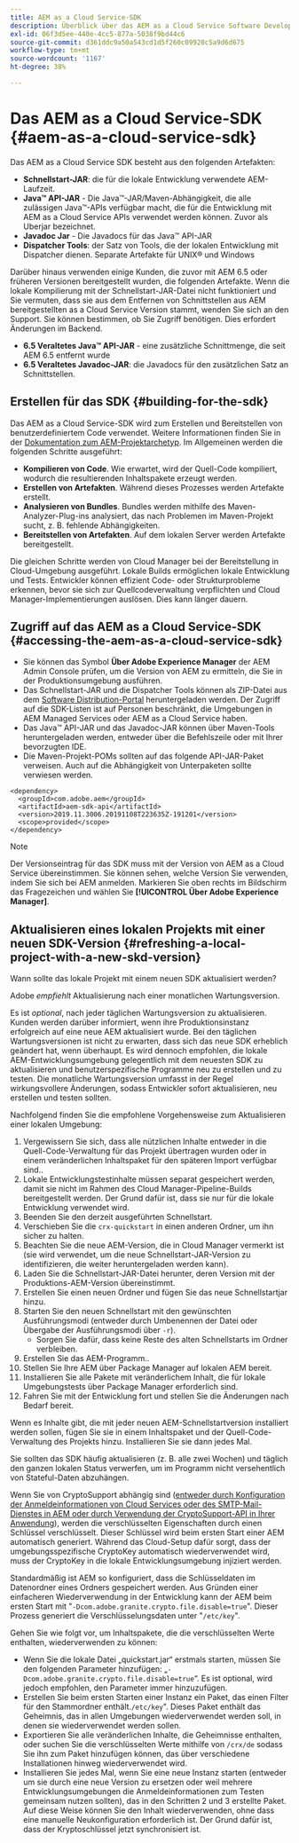 ```yaml
---
title: AEM as a Cloud Service-SDK
description: Überblick über das AEM as a Cloud Service Software Development Kit
exl-id: 06f3d5ee-440e-4cc5-877a-5038f9bd44c6
source-git-commit: d361ddc9a50a543cd1d5f260c09920c5a9d6d675
workflow-type: tm+mt
source-wordcount: '1167'
ht-degree: 38%

---
```


# Das AEM as a Cloud Service-SDK {#aem-as-a-cloud-service-sdk}

Das AEM as a Cloud Service SDK besteht aus den folgenden Artefakten:

* **Schnellstart-JAR**: die für die lokale Entwicklung verwendete AEM-Laufzeit.
* **Java™ API-JAR** - Die Java™-JAR/Maven-Abhängigkeit, die alle zulässigen Java™-APIs verfügbar macht, die für die Entwicklung mit AEM as a Cloud Service APIs verwendet werden können. Zuvor als Uberjar bezeichnet.
* **Javadoc Jar** - Die Javadocs für das Java™ API-JAR
* **Dispatcher Tools**: der Satz von Tools, die der lokalen Entwicklung mit Dispatcher dienen. Separate Artefakte für UNIX® und Windows

Darüber hinaus verwenden einige Kunden, die zuvor mit AEM 6.5 oder früheren Versionen bereitgestellt wurden, die folgenden Artefakte. Wenn die lokale Kompilierung mit der Schnellstart-JAR-Datei nicht funktioniert und Sie vermuten, dass sie aus dem Entfernen von Schnittstellen aus AEM bereitgestellten as a Cloud Service Version stammt, wenden Sie sich an den Support. Sie können bestimmen, ob Sie Zugriff benötigen. Dies erfordert Änderungen im Backend.

* **6.5 Veraltetes Java™ API-JAR** - eine zusätzliche Schnittmenge, die seit AEM 6.5 entfernt wurde
* **6.5 Veraltetes Javadoc-JAR**: die Javadocs für den zusätzlichen Satz an Schnittstellen.

## Erstellen für das SDK {#building-for-the-sdk}

Das AEM as a Cloud Service-SDK wird zum Erstellen und Bereitstellen von benutzerdefiniertem Code verwendet. Weitere Informationen finden Sie in der [Dokumentation zum AEM-Projektarchetyp](https://experienceleague.adobe.com/docs/experience-manager-core-components/using/developing/archetype/using.html?lang=de). Im Allgemeinen werden die folgenden Schritte ausgeführt:

* **Kompilieren von Code**. Wie erwartet, wird der Quell-Code kompiliert, wodurch die resultierenden Inhaltspakete erzeugt werden.
* **Erstellen von Artefakten**. Während dieses Prozesses werden Artefakte erstellt.
* **Analysieren von Bundles**. Bundles werden mithilfe des Maven-Analyzer-Plug-ins analysiert, das nach Problemen im Maven-Projekt sucht, z. B. fehlende Abhängigkeiten.
* **Bereitstellen von Artefakten**. Auf dem lokalen Server werden Artefakte bereitgestellt.

Die gleichen Schritte werden von Cloud Manager bei der Bereitstellung in Cloud-Umgebung ausgeführt. Lokale Builds ermöglichen lokale Entwicklung und Tests. Entwickler können effizient Code- oder Strukturprobleme erkennen, bevor sie sich zur Quellcodeverwaltung verpflichten und Cloud Manager-Implementierungen auslösen. Dies kann länger dauern.

## Zugriff auf das AEM as a Cloud Service-SDK {#accessing-the-aem-as-a-cloud-service-sdk}

* Sie können das Symbol **Über Adobe Experience Manager** der AEM Admin Console prüfen, um die Version von AEM zu ermitteln, die Sie in der Produktionsumgebung ausführen.
* Das Schnellstart-JAR und die Dispatcher Tools können als ZIP-Datei aus dem [Software Distribution-Portal](https://experience.adobe.com/#/downloads/content/software-distribution/en/aemcloud.html) heruntergeladen werden. Der Zugriff auf die SDK-Listen ist auf Personen beschränkt, die Umgebungen in AEM Managed Services oder AEM as a Cloud Service haben.
* Das Java™ API-JAR und das Javadoc-JAR können über Maven-Tools heruntergeladen werden, entweder über die Befehlszeile oder mit Ihrer bevorzugten IDE.
* Die Maven-Projekt-POMs sollten auf das folgende API-JAR-Paket verweisen. Auch auf die Abhängigkeit von Unterpaketen sollte verwiesen werden.

```
<dependency>
  <groupId>com.adobe.aem</groupId>
  <artifactId>aem-sdk-api</artifactId>
  <version>2019.11.3006.20191108T223635Z-191201</version>
  <scope>provided</scope>
</dependency>
```

>[!NOTE]
>
>Der Versionseintrag für das SDK muss mit der Version von AEM as a Cloud Service übereinstimmen. Sie können sehen, welche Version Sie verwenden, indem Sie sich bei AEM anmelden. Markieren Sie oben rechts im Bildschirm das Fragezeichen und wählen Sie **[!UICONTROL Über Adobe Experience Manager]**.


## Aktualisieren eines lokalen Projekts mit einer neuen SDK-Version {#refreshing-a-local-project-with-a-new-skd-version}

Wann sollte das lokale Projekt mit einem neuen SDK aktualisiert werden?

Adobe *empfiehlt* Aktualisierung nach einer monatlichen Wartungsversion.

Es ist *optional*, nach jeder täglichen Wartungsversion zu aktualisieren. Kunden werden darüber informiert, wenn ihre Produktionsinstanz erfolgreich auf eine neue AEM aktualisiert wurde. Bei den täglichen Wartungsversionen ist nicht zu erwarten, dass sich das neue SDK erheblich geändert hat, wenn überhaupt. Es wird dennoch empfohlen, die lokale AEM-Entwicklungsumgebung gelegentlich mit dem neuesten SDK zu aktualisieren und benutzerspezifische Programme neu zu erstellen und zu testen. Die monatliche Wartungsversion umfasst in der Regel wirkungsvollere Änderungen, sodass Entwickler sofort aktualisieren, neu erstellen und testen sollten.

Nachfolgend finden Sie die empfohlene Vorgehensweise zum Aktualisieren einer lokalen Umgebung:

1. Vergewissern Sie sich, dass alle nützlichen Inhalte entweder in die Quell-Code-Verwaltung für das Projekt übertragen wurden oder in einem veränderlichen Inhaltspaket für den späteren Import verfügbar sind..
1. Lokale Entwicklungstestinhalte müssen separat gespeichert werden, damit sie nicht im Rahmen des Cloud Manager-Pipeline-Builds bereitgestellt werden. Der Grund dafür ist, dass sie nur für die lokale Entwicklung verwendet wird.
1. Beenden Sie den derzeit ausgeführten Schnellstart.
1. Verschieben Sie die `crx-quickstart` in einen anderen Ordner, um ihn sicher zu halten.
1. Beachten Sie die neue AEM-Version, die in Cloud Manager vermerkt ist (sie wird verwendet, um die neue Schnellstart-JAR-Version zu identifizieren, die weiter heruntergeladen werden kann).
1. Laden Sie die Schnellstart-JAR-Datei herunter, deren Version mit der Produktions-AEM-Version übereinstimmt.
1. Erstellen Sie einen neuen Ordner und fügen Sie das neue Schnellstartjar hinzu.
1. Starten Sie den neuen Schnellstart mit den gewünschten Ausführungsmodi (entweder durch Umbenennen der Datei oder Übergabe der Ausführungsmodi über `-r`).
   * Sorgen Sie dafür, dass keine Reste des alten Schnellstarts im Ordner verbleiben.
1. Erstellen Sie das AEM-Programm..
1. Stellen Sie Ihre AEM über Package Manager auf lokalen AEM bereit.
1. Installieren Sie alle Pakete mit veränderlichem Inhalt, die für lokale Umgebungstests über Package Manager erforderlich sind.
1. Fahren Sie mit der Entwicklung fort und stellen Sie die Änderungen nach Bedarf bereit.

Wenn es Inhalte gibt, die mit jeder neuen AEM-Schnellstartversion installiert werden sollen, fügen Sie sie in einem Inhaltspaket und der Quell-Code-Verwaltung des Projekts hinzu. Installieren Sie sie dann jedes Mal.

Sie sollten das SDK häufig aktualisieren (z. B. alle zwei Wochen) und täglich den ganzen lokalen Status verwerfen, um im Programm nicht versehentlich von Stateful-Daten abzuhängen.

Wenn Sie von CryptoSupport abhängig sind ([entweder durch Konfiguration der Anmeldeinformationen von Cloud Services oder des SMTP-Mail-Dienstes in AEM oder durch Verwendung der CryptoSupport-API in Ihrer Anwendung](https://developer.adobe.com/experience-manager/reference-materials/cloud-service/javadoc/com/adobe/granite/crypto/CryptoSupport.html)), werden die verschlüsselten Eigenschaften durch einen Schlüssel verschlüsselt. Dieser Schlüssel wird beim ersten Start einer AEM automatisch generiert. Während das Cloud-Setup dafür sorgt, dass der umgebungsspezifische CryptoKey automatisch wiederverwendet wird, muss der CryptoKey in die lokale Entwicklungsumgebung injiziert werden.

Standardmäßig ist AEM so konfiguriert, dass die Schlüsseldaten im Datenordner eines Ordners gespeichert werden. Aus Gründen einer einfacheren Wiederverwendung in der Entwicklung kann der AEM beim ersten Start mit &quot;`-Dcom.adobe.granite.crypto.file.disable=true`&quot;. Dieser Prozess generiert die Verschlüsselungsdaten unter &quot;`/etc/key`&quot;.

Gehen Sie wie folgt vor, um Inhaltspakete, die die verschlüsselten Werte enthalten, wiederverwenden zu können:

* Wenn Sie die lokale Datei „quickstart.jar“ erstmals starten, müssen Sie den folgenden Parameter hinzufügen: „`-Dcom.adobe.granite.crypto.file.disable=true`“. Es ist optional, wird jedoch empfohlen, den Parameter immer hinzuzufügen.
* Erstellen Sie beim ersten Starten einer Instanz ein Paket, das einen Filter für den Stammordner enthält.`/etc/key`&quot;. Dieses Paket enthält das Geheimnis, das in allen Umgebungen wiederverwendet werden soll, in denen sie wiederverwendet werden sollen.
* Exportieren Sie alle veränderlichen Inhalte, die Geheimnisse enthalten, oder suchen Sie die verschlüsselten Werte mithilfe von `/crx/de` sodass Sie ihn zum Paket hinzufügen können, das über verschiedene Installationen hinweg wiederverwendet wird.
* Installieren Sie jedes Mal, wenn Sie eine neue Instanz starten (entweder um sie durch eine neue Version zu ersetzen oder weil mehrere Entwicklungsumgebungen die Anmeldeinformationen zum Testen gemeinsam nutzen sollten), das in den Schritten 2 und 3 erstellte Paket. Auf diese Weise können Sie den Inhalt wiederverwenden, ohne dass eine manuelle Neukonfiguration erforderlich ist. Der Grund dafür ist, dass der Kryptoschlüssel jetzt synchronisiert ist.
